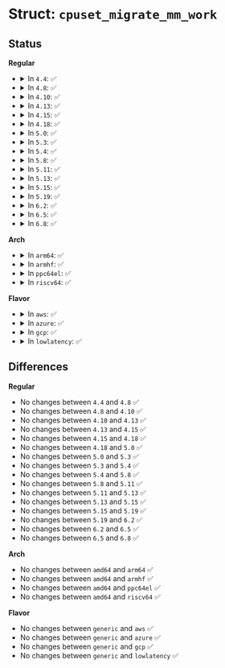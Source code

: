# Struct: <code>cpuset_migrate_mm_work</code>

## Status
<b>Regular</b>
<ul>
<li>
<details>
<summary>In <code>4.4</code>: ✅</summary>

```c
struct cpuset_migrate_mm_work {
    struct work_struct work;
    struct mm_struct *mm;
    nodemask_t from;
    nodemask_t to;
};
```
</details>
</li>
<li>
<details>
<summary>In <code>4.8</code>: ✅</summary>

```c
struct cpuset_migrate_mm_work {
    struct work_struct work;
    struct mm_struct *mm;
    nodemask_t from;
    nodemask_t to;
};
```
</details>
</li>
<li>
<details>
<summary>In <code>4.10</code>: ✅</summary>

```c
struct cpuset_migrate_mm_work {
    struct work_struct work;
    struct mm_struct *mm;
    nodemask_t from;
    nodemask_t to;
};
```
</details>
</li>
<li>
<details>
<summary>In <code>4.13</code>: ✅</summary>

```c
struct cpuset_migrate_mm_work {
    struct work_struct work;
    struct mm_struct *mm;
    nodemask_t from;
    nodemask_t to;
};
```
</details>
</li>
<li>
<details>
<summary>In <code>4.15</code>: ✅</summary>

```c
struct cpuset_migrate_mm_work {
    struct work_struct work;
    struct mm_struct *mm;
    nodemask_t from;
    nodemask_t to;
};
```
</details>
</li>
<li>
<details>
<summary>In <code>4.18</code>: ✅</summary>

```c
struct cpuset_migrate_mm_work {
    struct work_struct work;
    struct mm_struct *mm;
    nodemask_t from;
    nodemask_t to;
};
```
</details>
</li>
<li>
<details>
<summary>In <code>5.0</code>: ✅</summary>

```c
struct cpuset_migrate_mm_work {
    struct work_struct work;
    struct mm_struct *mm;
    nodemask_t from;
    nodemask_t to;
};
```
</details>
</li>
<li>
<details>
<summary>In <code>5.3</code>: ✅</summary>

```c
struct cpuset_migrate_mm_work {
    struct work_struct work;
    struct mm_struct *mm;
    nodemask_t from;
    nodemask_t to;
};
```
</details>
</li>
<li>
<details>
<summary>In <code>5.4</code>: ✅</summary>

```c
struct cpuset_migrate_mm_work {
    struct work_struct work;
    struct mm_struct *mm;
    nodemask_t from;
    nodemask_t to;
};
```
</details>
</li>
<li>
<details>
<summary>In <code>5.8</code>: ✅</summary>

```c
struct cpuset_migrate_mm_work {
    struct work_struct work;
    struct mm_struct *mm;
    nodemask_t from;
    nodemask_t to;
};
```
</details>
</li>
<li>
<details>
<summary>In <code>5.11</code>: ✅</summary>

```c
struct cpuset_migrate_mm_work {
    struct work_struct work;
    struct mm_struct *mm;
    nodemask_t from;
    nodemask_t to;
};
```
</details>
</li>
<li>
<details>
<summary>In <code>5.13</code>: ✅</summary>

```c
struct cpuset_migrate_mm_work {
    struct work_struct work;
    struct mm_struct *mm;
    nodemask_t from;
    nodemask_t to;
};
```
</details>
</li>
<li>
<details>
<summary>In <code>5.15</code>: ✅</summary>

```c
struct cpuset_migrate_mm_work {
    struct work_struct work;
    struct mm_struct *mm;
    nodemask_t from;
    nodemask_t to;
};
```
</details>
</li>
<li>
<details>
<summary>In <code>5.19</code>: ✅</summary>

```c
struct cpuset_migrate_mm_work {
    struct work_struct work;
    struct mm_struct *mm;
    nodemask_t from;
    nodemask_t to;
};
```
</details>
</li>
<li>
<details>
<summary>In <code>6.2</code>: ✅</summary>

```c
struct cpuset_migrate_mm_work {
    struct work_struct work;
    struct mm_struct *mm;
    nodemask_t from;
    nodemask_t to;
};
```
</details>
</li>
<li>
<details>
<summary>In <code>6.5</code>: ✅</summary>

```c
struct cpuset_migrate_mm_work {
    struct work_struct work;
    struct mm_struct *mm;
    nodemask_t from;
    nodemask_t to;
};
```
</details>
</li>
<li>
<details>
<summary>In <code>6.8</code>: ✅</summary>

```c
struct cpuset_migrate_mm_work {
    struct work_struct work;
    struct mm_struct *mm;
    nodemask_t from;
    nodemask_t to;
};
```
</details>
</li>
</ul>
<b>Arch</b>
<ul>
<li>
<details>
<summary>In <code>arm64</code>: ✅</summary>

```c
struct cpuset_migrate_mm_work {
    struct work_struct work;
    struct mm_struct *mm;
    nodemask_t from;
    nodemask_t to;
};
```
</details>
</li>
<li>
<details>
<summary>In <code>armhf</code>: ✅</summary>

```c
struct cpuset_migrate_mm_work {
    struct work_struct work;
    struct mm_struct *mm;
    nodemask_t from;
    nodemask_t to;
};
```
</details>
</li>
<li>
<details>
<summary>In <code>ppc64el</code>: ✅</summary>

```c
struct cpuset_migrate_mm_work {
    struct work_struct work;
    struct mm_struct *mm;
    nodemask_t from;
    nodemask_t to;
};
```
</details>
</li>
<li>
<details>
<summary>In <code>riscv64</code>: ✅</summary>

```c
struct cpuset_migrate_mm_work {
    struct work_struct work;
    struct mm_struct *mm;
    nodemask_t from;
    nodemask_t to;
};
```
</details>
</li>
</ul>
<b>Flavor</b>
<ul>
<li>
<details>
<summary>In <code>aws</code>: ✅</summary>

```c
struct cpuset_migrate_mm_work {
    struct work_struct work;
    struct mm_struct *mm;
    nodemask_t from;
    nodemask_t to;
};
```
</details>
</li>
<li>
<details>
<summary>In <code>azure</code>: ✅</summary>

```c
struct cpuset_migrate_mm_work {
    struct work_struct work;
    struct mm_struct *mm;
    nodemask_t from;
    nodemask_t to;
};
```
</details>
</li>
<li>
<details>
<summary>In <code>gcp</code>: ✅</summary>

```c
struct cpuset_migrate_mm_work {
    struct work_struct work;
    struct mm_struct *mm;
    nodemask_t from;
    nodemask_t to;
};
```
</details>
</li>
<li>
<details>
<summary>In <code>lowlatency</code>: ✅</summary>

```c
struct cpuset_migrate_mm_work {
    struct work_struct work;
    struct mm_struct *mm;
    nodemask_t from;
    nodemask_t to;
};
```
</details>
</li>
</ul>

## Differences
<b>Regular</b>
<ul>
<li>
No changes between <code>4.4</code> and <code>4.8</code> ✅
</li>
<li>
No changes between <code>4.8</code> and <code>4.10</code> ✅
</li>
<li>
No changes between <code>4.10</code> and <code>4.13</code> ✅
</li>
<li>
No changes between <code>4.13</code> and <code>4.15</code> ✅
</li>
<li>
No changes between <code>4.15</code> and <code>4.18</code> ✅
</li>
<li>
No changes between <code>4.18</code> and <code>5.0</code> ✅
</li>
<li>
No changes between <code>5.0</code> and <code>5.3</code> ✅
</li>
<li>
No changes between <code>5.3</code> and <code>5.4</code> ✅
</li>
<li>
No changes between <code>5.4</code> and <code>5.8</code> ✅
</li>
<li>
No changes between <code>5.8</code> and <code>5.11</code> ✅
</li>
<li>
No changes between <code>5.11</code> and <code>5.13</code> ✅
</li>
<li>
No changes between <code>5.13</code> and <code>5.15</code> ✅
</li>
<li>
No changes between <code>5.15</code> and <code>5.19</code> ✅
</li>
<li>
No changes between <code>5.19</code> and <code>6.2</code> ✅
</li>
<li>
No changes between <code>6.2</code> and <code>6.5</code> ✅
</li>
<li>
No changes between <code>6.5</code> and <code>6.8</code> ✅
</li>
</ul>
<b>Arch</b>
<ul>
<li>
No changes between <code>amd64</code> and <code>arm64</code> ✅
</li>
<li>
No changes between <code>amd64</code> and <code>armhf</code> ✅
</li>
<li>
No changes between <code>amd64</code> and <code>ppc64el</code> ✅
</li>
<li>
No changes between <code>amd64</code> and <code>riscv64</code> ✅
</li>
</ul>
<b>Flavor</b>
<ul>
<li>
No changes between <code>generic</code> and <code>aws</code> ✅
</li>
<li>
No changes between <code>generic</code> and <code>azure</code> ✅
</li>
<li>
No changes between <code>generic</code> and <code>gcp</code> ✅
</li>
<li>
No changes between <code>generic</code> and <code>lowlatency</code> ✅
</li>
</ul>
